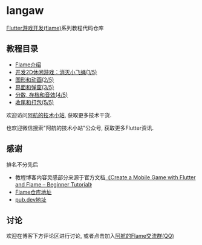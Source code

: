 # langaw

[Flutter游戏开发(flame)](https://blog.bugcatt.com/archives/279)系列教程代码仓库

## 教程目录
- [Flame介绍](https://www.bugcatt.com/archives/279)
- [开发2D休闲游戏：消灭小飞蝇(1/5)](https://www.bugcatt.com/archives/292)
- [图形和动画(2/5)](https://www.bugcatt.com/archives/560)
- [界面和弹窗(3/5)](https://www.bugcatt.com/archives/562)
- [分数, 存档和音效(4/5)](https://www.bugcatt.com/archives/564)
- [收尾和打包(5/5)](https://www.bugcatt.com/archives/731)

欢迎访问[阿航的技术小站](https://www.bugcatt.com), 获取更多技术干货.

也欢迎微信搜索"阿航的技术小站"公众号, 获取更多Flutter资讯.

## 感谢
排名不分先后
- 教程博客内容灵感部分来源于官方文档[《Create a Mobile Game with Flutter and Flame – Beginner Tutorial》](https://jap.alekhin.io/create-mobile-game-flutter-flame-beginner-tutorial)
- [Flame仓库地址](https://github.com/flame-engine/flame)
- [pub.dev地址](https://pub.flutter-io.cn/packages/flame)

## 讨论
欢迎在博客下方评论区进行讨论, 或者点击加入[阿航的Flame交流群(QQ)](https://jq.qq.com/?_wv=1027&k=5ETLFm3)